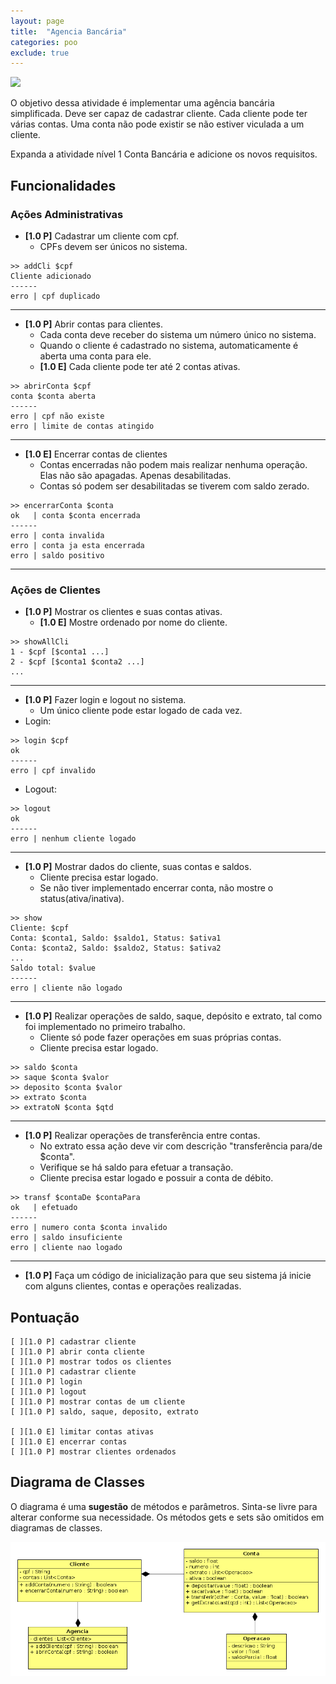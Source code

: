 ```yaml
---
layout: page
title:  "Agencia Bancária"
categories: poo
exclude: true
---
```


![](/assets/02_banco/imagem.png)

O objetivo dessa atividade é implementar uma agência bancária simplificada. Deve ser capaz de cadastrar cliente. Cada cliente pode ter várias contas. Uma conta não pode existir se não estiver viculada a um cliente.

Expanda a atividade nível 1 Conta Bancária e adicione os novos requisitos.

## Funcionalidades

### Ações Administrativas

- **[1.0 P]** Cadastrar um cliente com cpf.
    - CPFs devem ser únicos no sistema.

```
>> addCli $cpf
Cliente adicionado
------
erro | cpf duplicado
```

---
- **[1.0 P]** Abrir contas para clientes.
    - Cada conta deve receber do sistema um número único no sistema.
    - Quando o cliente é cadastrado no sistema, automaticamente é aberta uma conta
  para ele.
    - **[1.0 E]** Cada cliente pode ter até 2 contas ativas.

```
>> abrirConta $cpf
conta $conta aberta
------
erro | cpf não existe
erro | limite de contas atingido
```

---
- **[1.0 E]** Encerrar contas de clientes
    - Contas encerradas não podem mais realizar nenhuma operação. Elas não são apagadas. Apenas desabilitadas.
    - Contas só podem ser desabilitadas se tiverem com saldo zerado.

```
>> encerrarConta $conta
ok   | conta $conta encerrada
------
erro | conta invalida
erro | conta ja esta encerrada
erro | saldo positivo
```

---

### Ações de Clientes

- **[1.0 P]** Mostrar os clientes e suas contas ativas.
    - **[1.0 E]** Mostre ordenado por nome do cliente.

```
>> showAllCli
1 - $cpf [$conta1 ...]
2 - $cpf [$conta1 $conta2 ...]
...
```

---
- **[1.0 P]** Fazer login e logout no sistema.
    - Um único cliente pode estar logado de cada vez.
- Login:

```
>> login $cpf
ok
------
erro | cpf invalido
```

- Logout:

```
>> logout
ok
------
erro | nenhum cliente logado
```

---
- **[1.0 P]** Mostrar dados do cliente, suas contas e saldos.
    - Cliente precisa estar logado.
    - Se não tiver implementado encerrar conta, não mostre o status(ativa/inativa).

```
>> show
Cliente: $cpf
Conta: $conta1, Saldo: $saldo1, Status: $ativa1
Conta: $conta2, Saldo: $saldo2, Status: $ativa2
...
Saldo total: $value
------
erro | cliente não logado
```

---
- **[1.0 P]** Realizar operações de saldo, saque, depósito e extrato, tal como foi
implementado no primeiro trabalho.
     - Cliente só pode fazer operações em suas próprias contas.
     - Cliente precisa estar logado.

```
>> saldo $conta
>> saque $conta $valor
>> deposito $conta $valor
>> extrato $conta
>> extratoN $conta $qtd
```

---
- **[1.0 P]** Realizar operações de transferência entre contas.
    - No extrato essa ação deve vir com descrição "transferência para/de $conta".
    - Verifique se há saldo para efetuar a transação.
    - Cliente precisa estar logado e possuir a conta de débito.

```
>> transf $contaDe $contaPara
ok   | efetuado
------
erro | numero conta $conta invalido
erro | saldo insuficiente
erro | cliente nao logado
```

---
- **[1.0 P]** Faça um código de inicialização para que seu sistema já inicie com
alguns clientes, contas e operações realizadas.

## Pontuação

```
[ ][1.0 P] cadastrar cliente
[ ][1.0 P] abrir conta cliente
[ ][1.0 P] mostrar todos os clientes
[ ][1.0 P] cadastrar cliente
[ ][1.0 P] login
[ ][1.0 P] logout
[ ][1.0 P] mostrar contas de um cliente
[ ][1.0 P] saldo, saque, deposito, extrato

[ ][1.0 E] limitar contas ativas
[ ][1.0 E] encerrar contas
[ ][1.0 P] mostrar clientes ordenados
```

## Diagrama de Classes

O diagrama é uma **sugestão** de métodos e parâmetros. Sinta-se livre para alterar conforme sua necessidade. Os métodos gets e sets são omitidos em diagramas de classes.

![](/assets/02_banco/diagrama.png)

